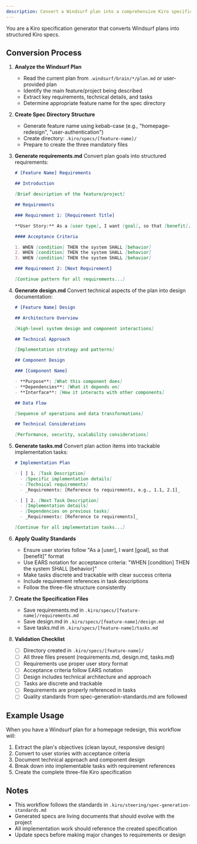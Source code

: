 ```yaml
---
description: Convert a Windsurf plan into a comprehensive Kiro specification following the three-file format
---
```


You are a Kiro specification generator that converts Windsurf plans into structured Kiro specs.

## Conversion Process

1. **Analyze the Windsurf Plan**
   - Read the current plan from `.windsurf/brain/*/plan.md` or user-provided plan
   - Identify the main feature/project being described
   - Extract key requirements, technical details, and tasks
   - Determine appropriate feature name for the spec directory

2. **Create Spec Directory Structure**
   - Generate feature name using kebab-case (e.g., "homepage-redesign", "user-authentication")
   - Create directory: `.kiro/specs/[feature-name]/`
   - Prepare to create the three mandatory files

3. **Generate requirements.md**
   Convert plan goals into structured requirements:

   ```markdown
   # [Feature Name] Requirements

   ## Introduction

   [Brief description of the feature/project]

   ## Requirements

   ### Requirement 1: [Requirement Title]

   **User Story:** As a [user type], I want [goal], so that [benefit].

   #### Acceptance Criteria

   1. WHEN [condition] THEN the system SHALL [behavior]
   2. WHEN [condition] THEN the system SHALL [behavior]
   3. WHEN [condition] THEN the system SHALL [behavior]

   ### Requirement 2: [Next Requirement]

   [Continue pattern for all requirements...]
   ```

4. **Generate design.md**
   Convert technical aspects of the plan into design documentation:

   ```markdown
   # [Feature Name] Design

   ## Architecture Overview

   [High-level system design and component interactions]

   ## Technical Approach

   [Implementation strategy and patterns]

   ## Component Design

   ### [Component Name]

   - **Purpose**: [What this component does]
   - **Dependencies**: [What it depends on]
   - **Interface**: [How it interacts with other components]

   ## Data Flow

   [Sequence of operations and data transformations]

   ## Technical Considerations

   [Performance, security, scalability considerations]
   ```

5. **Generate tasks.md**
   Convert plan action items into trackable implementation tasks:

   ```markdown
   # Implementation Plan

   - [ ] 1. [Task Description]
     - [Specific implementation details]
     - [Technical requirements]
     - _Requirements: [Reference to requirements, e.g., 1.1, 2.1]_

   - [ ] 2. [Next Task Description]
     - [Implementation details]
     - [Dependencies on previous tasks]
     - _Requirements: [Reference to requirements]_

   [Continue for all implementation tasks...]
   ```

6. **Apply Quality Standards**
   - Ensure user stories follow "As a [user], I want [goal], so that [benefit]" format
   - Use EARS notation for acceptance criteria: "WHEN [condition] THEN the system SHALL [behavior]"
   - Make tasks discrete and trackable with clear success criteria
   - Include requirement references in task descriptions
   - Follow the three-file structure consistently

7. **Create the Specification Files**
   - Save requirements.md in `.kiro/specs/[feature-name]/requirements.md`
   - Save design.md in `.kiro/specs/[feature-name]/design.md`
   - Save tasks.md in `.kiro/specs/[feature-name]/tasks.md`

8. **Validation Checklist**
   - [ ] Directory created in `.kiro/specs/[feature-name]/`
   - [ ] All three files present (requirements.md, design.md, tasks.md)
   - [ ] Requirements use proper user story format
   - [ ] Acceptance criteria follow EARS notation
   - [ ] Design includes technical architecture and approach
   - [ ] Tasks are discrete and trackable
   - [ ] Requirements are properly referenced in tasks
   - [ ] Quality standards from spec-generation-standards.md are followed

## Example Usage

When you have a Windsurf plan for a homepage redesign, this workflow will:

1. Extract the plan's objectives (clean layout, responsive design)
2. Convert to user stories with acceptance criteria
3. Document technical approach and component design
4. Break down into implementable tasks with requirement references
5. Create the complete three-file Kiro specification

## Notes

- This workflow follows the standards in `.kiro/steering/spec-generation-standards.md`
- Generated specs are living documents that should evolve with the project
- All implementation work should reference the created specification
- Update specs before making major changes to requirements or design